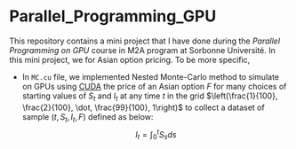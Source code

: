 # Parallel_Programming_GPU
This repository contains a mini project that I have done during the *Parallel Programming on GPU* course in M2A program at Sorbonne Université. In this mini project, we for Asian option pricing. To be more specific,

- In `MC.cu` file, we implemented Nested Monte-Carlo method to simulate on GPUs using [CUDA](https://developer.nvidia.com/cuda-toolkit) the price of an Asian option $F$ for many choices of starting values of $S_t$ and $I_t$ at any time $t$ in the grid $\left(\frac{1}{100}, \frac{2}{100}, \dot, \frac{99}{100}, 1\right)$ to collect a dataset of sample $(t, S_t, I_t, F)$ defined as below:
$$
I_t = \int_0^t S_sds
$$

